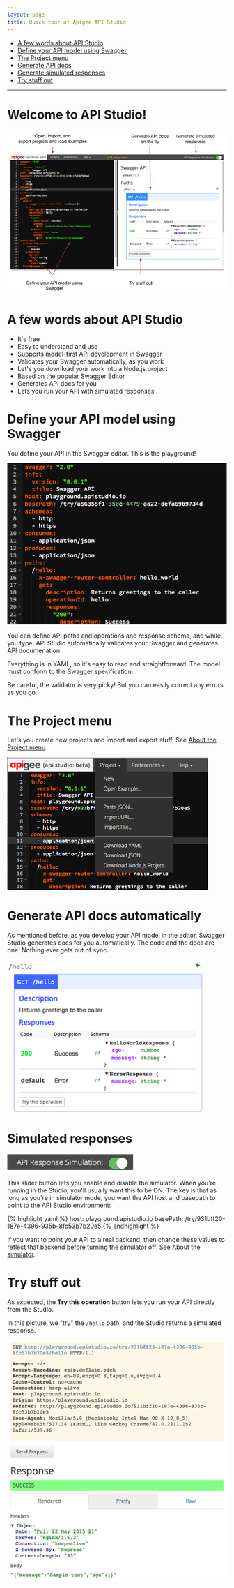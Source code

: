 ```yaml
---
layout: page
title: Quick tour of Apigee API Studio
---
```


* [A few words about API Studio](#words)
* [Define your API model using Swagger](#define)
* [The Project menu](#project)
* [Generate API docs](#docs)
* [Generate simulated responses](#simulate)
* [Try stuff out](#try)

***

# Welcome to API Studio!

![alt text](../images/studio-annotated.png)

# <a name="words"></a>A few words about API Studio
* It's free
* Easy to understand and use
* Supports model-first API development in Swagger
* Validates your Swagger automatically, as you work
* Let's you download your work into a Node.js project
* Based on the popular Swagger Editor
* Generates API docs for you
* Lets you run your API with simulated responses

# <a name="define"></a>Define your API model using Swagger

You define your API in the Swagger editor. This is the playground! 

![alt text](../images/swagger.png)

You can define API paths and operations and response schema, and while you type, API Studio automatically validates your Swagger and generates API documenation. 

Everything is in YAML, so it's easy to read and straightforward. The model must conform to the Swagger specification. 

Be careful, the validator is very picky! But you can easily correct any errors as you go.

# <a name="project"></a>The Project menu

Let's you create new projects and import and export stuff. See [About the Project menu](./project.md).

![alt text](../images/project-menu.png)

# <a name="docs"></a>Generate API docs automatically

As mentioned before, as you develop your API model in the editor, Swagger Studio generates docs for you automatically. The code and the docs are one. Nothing ever gets out of sync.

![alt text](../images/documentation.png)

# <a name="simulate"></a>Simulated responses

![alt text](../images/simulation.png)

This slider button lets you enable and disable the simulator. When you're running in the Studio, you'll usually want this to be ON. The key is that as long as you're in simulator mode, you want the API host and basepath to point to the API Studio environment:

{% highlight yaml %}
host: playground.apistudio.io
basePath: /try/931bff20-187e-4396-935b-8fc53b7b20e5
{% endhighlight %}

If you want to point your API to a real backend, then change these values to reflect that backend before turning the simulator off. See [About the simulator](./simulator.md).

# <a name="try"></a>Try stuff out

As expected, the **Try this operation** button lets you run your API directly from the Studio. 

In this picture, we "try" the `/hello` path, and the Studio returns a simulated response.

![alt text](../images/tryit.png)










